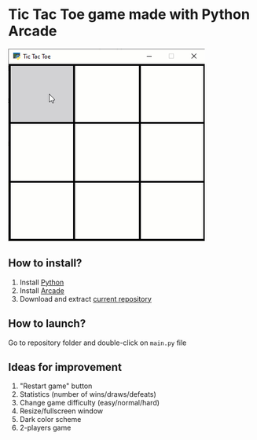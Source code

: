 # Tic Tac Toe game made with Python Arcade
![Tic Tac Toe](TicTacToe.gif)
## How to install?
1. Install [Python](https://www.python.org/)
2. Install [Arcade](https://arcade.academy)
3. Download and extract [current repository](https://github.com/alderven/TicTacToe/archive/refs/heads/master.zip)

## How to launch?
Go to repository folder and double-click on `main.py` file

## Ideas for improvement
1. "Restart game" button
2. Statistics (number of wins/draws/defeats)
3. Change game difficulty (easy/normal/hard)
4. Resize/fullscreen window
5. Dark color scheme
6. 2-players game